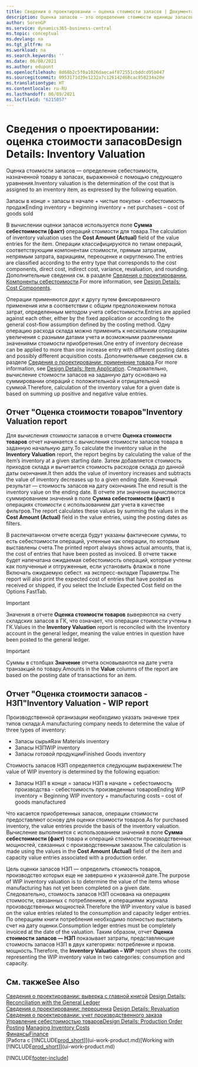 ```yaml
---
title: Сведения о проектировании — оценка стоимости запасов | Документация Майкрософт
description: Оценка запасов — это определение стоимости единицы запасов.
author: SorenGP
ms.service: dynamics365-business-central
ms.topic: conceptual
ms.devlang: na
ms.tgt_pltfrm: na
ms.workload: na
ms.search.keywords: ''
ms.date: 06/08/2021
ms.author: edupont
ms.openlocfilehash: 8d68b2c5f0a1026daeca4f872551cbddcd95b047
ms.sourcegitcommit: 0953171d39e1232a7c126142d68cac858234a20e
ms.translationtype: HT
ms.contentlocale: ru-RU
ms.lasthandoff: 06/09/2021
ms.locfileid: "6215057"
---
```

# <a name="design-details-inventory-valuation"></a><span data-ttu-id="922fa-103">Сведения о проектировании: оценка стоимости запасов</span><span class="sxs-lookup"><span data-stu-id="922fa-103">Design Details: Inventory Valuation</span></span>
<span data-ttu-id="922fa-104">Оценка стоимости запасов — определение себестоимости, назначенной товару в запасах, выраженной с помощью следующего уравнения.</span><span class="sxs-lookup"><span data-stu-id="922fa-104">Inventory valuation is the determination of the cost that is assigned to an inventory item, as expressed by the following equation.</span></span>  

<span data-ttu-id="922fa-105">Запасы в конце = запасы в начале + чистые покупки - себестоимость продаж</span><span class="sxs-lookup"><span data-stu-id="922fa-105">Ending inventory = beginning inventory + net purchases – cost of goods sold</span></span>  

<span data-ttu-id="922fa-106">В вычислении оценки запасов используется поле **Сумма себестоимости (факт)** операций стоимости для товара.</span><span class="sxs-lookup"><span data-stu-id="922fa-106">The calculation of inventory valuation uses the **Cost Amount (Actual)** field of the value entries for the item.</span></span> <span data-ttu-id="922fa-107">Операции классифицируются по типам операций, соответствующим компонентам стоимости, прямым затратам, непрямым затрата, вариациям, переоценке и округлению.</span><span class="sxs-lookup"><span data-stu-id="922fa-107">The entries are classified according to the entry type that corresponds to the cost components, direct cost, indirect cost, variance, revaluation, and rounding.</span></span> <span data-ttu-id="922fa-108">Дополнительные сведения см. в разделе [Сведения о проектировании. Компоненты себестоимости](design-details-cost-components.md).</span><span class="sxs-lookup"><span data-stu-id="922fa-108">For more information, see [Design Details: Cost Components](design-details-cost-components.md).</span></span>  

<span data-ttu-id="922fa-109">Операции применяются друг к другу путем фиксированного применения или в соответствии с общим предположением потока затрат, определенным методом учета себестоимости.</span><span class="sxs-lookup"><span data-stu-id="922fa-109">Entries are applied against each other, either by the fixed application or according to the general cost-flow assumption defined by the costing method.</span></span> <span data-ttu-id="922fa-110">Одну операцию расхода склада можно применить к нескольким операциям увеличения с разными датами учета и возможными различными значениями стоимости приобретения.</span><span class="sxs-lookup"><span data-stu-id="922fa-110">One entry of inventory decrease can be applied to more than one increase entry with different posting dates and possibly different acquisition costs.</span></span> <span data-ttu-id="922fa-111">Дополнительные сведения см. в разделе [Сведения о проектировании: применение товара](design-details-item-application.md).</span><span class="sxs-lookup"><span data-stu-id="922fa-111">For more information, see [Design Details: Item Application](design-details-item-application.md).</span></span> <span data-ttu-id="922fa-112">Следовательно, вычисление стоимости запасов на заданную дату основано на суммировании операций с положительной и отрицательной суммой.</span><span class="sxs-lookup"><span data-stu-id="922fa-112">Therefore, calculation of the inventory value for a given date is based on summing up positive and negative value entries.</span></span>  

## <a name="inventory-valuation-report"></a><span data-ttu-id="922fa-113">Отчет "Оценка стоимости товаров"</span><span class="sxs-lookup"><span data-stu-id="922fa-113">Inventory Valuation report</span></span>  
<span data-ttu-id="922fa-114">Для вычисления стоимости запасов в отчете **Оценка стоимости товаров** отчет начинается с вычисления стоимости запасов товара в заданную начальную дату.</span><span class="sxs-lookup"><span data-stu-id="922fa-114">To calculate the inventory value in the **Inventory Valuation** report, the report begins by calculating the value of the item’s inventory at a given starting date.</span></span> <span data-ttu-id="922fa-115">Затем добавляется стоимость приходов склада и вычитается стоимость расходов склада до данной даты окончания.</span><span class="sxs-lookup"><span data-stu-id="922fa-115">It then adds the value of inventory increases and subtracts the value of inventory decreases up to a given ending date.</span></span> <span data-ttu-id="922fa-116">Конечный результат — стоимость запасов на дату окончания.</span><span class="sxs-lookup"><span data-stu-id="922fa-116">The end result is the inventory value on the ending date.</span></span> <span data-ttu-id="922fa-117">В отчете эти значения вычисляются суммированием значений в поле **Сумма себестоимости (факт)** в операциях стоимости с использованием дат учета в качестве фильтров.</span><span class="sxs-lookup"><span data-stu-id="922fa-117">The report calculates these values by summing the values in the **Cost Amount (Actual)** field in the value entries, using the posting dates as filters.</span></span>  

<span data-ttu-id="922fa-118">В распечатанном отчете всегда будут указаны фактические суммы, то есть себестоимости операций, учтенные как операции, по которым выставлены счета.</span><span class="sxs-lookup"><span data-stu-id="922fa-118">The printed report always shows actual amounts, that is, the cost of entries that have been posted as invoiced.</span></span> <span data-ttu-id="922fa-119">В отчете также будет напечатана ожидаемая себестоимость операций, которые учтены как полученные и отгруженные, если установить флажок в поле Включать ожидаемую себест. на экспресс-вкладке Параметры.</span><span class="sxs-lookup"><span data-stu-id="922fa-119">The report will also print the expected cost of entries that have posted as received or shipped, if you select the Include Expected Cost field on the Options FastTab.</span></span>  

> [!IMPORTANT]  
>  <span data-ttu-id="922fa-120">Значения в отчете **Оценка стоимости товаров** выверяются на счету складских запасов в ГК, что означает, что операции стоимости учтены в ГК.</span><span class="sxs-lookup"><span data-stu-id="922fa-120">Values in the **Inventory Valuation** report is reconciled with the Inventory account in the general ledger, meaning the value entries in question have been posted to the general ledger.</span></span>  

> [!IMPORTANT]  
>  <span data-ttu-id="922fa-121">Суммы в столбцах **Значение** отчета основываются на дате учета транзакций по товару.</span><span class="sxs-lookup"><span data-stu-id="922fa-121">Amounts in the **Value** columns of the report are based on the posting date of transactions for an item.</span></span>  

## <a name="inventory-valuation---wip-report"></a><span data-ttu-id="922fa-122">Отчет "Оценка стоимости запасов - НЗП"</span><span class="sxs-lookup"><span data-stu-id="922fa-122">Inventory Valuation - WIP report</span></span>  
<span data-ttu-id="922fa-123">Производственной организации необходимо указать значение трех типов склада:</span><span class="sxs-lookup"><span data-stu-id="922fa-123">A manufacturing company needs to determine the value of three types of inventory:</span></span>  

* <span data-ttu-id="922fa-124">Запасы сырья</span><span class="sxs-lookup"><span data-stu-id="922fa-124">Raw Materials inventory</span></span>  
* <span data-ttu-id="922fa-125">Запасы НЗП</span><span class="sxs-lookup"><span data-stu-id="922fa-125">WIP inventory</span></span>  
* <span data-ttu-id="922fa-126">Запасы готовой продукции</span><span class="sxs-lookup"><span data-stu-id="922fa-126">Finished Goods inventory</span></span>  

<span data-ttu-id="922fa-127">Стоимость запасов НЗП определяется следующим выражением:</span><span class="sxs-lookup"><span data-stu-id="922fa-127">The value of WIP inventory is determined by the following equation:</span></span>  

* <span data-ttu-id="922fa-128">Запасы НЗП в конце = запасы НЗП в начале + себестоимость производства - себестоимость произведенных товаров</span><span class="sxs-lookup"><span data-stu-id="922fa-128">Ending WIP inventory = Beginning WIP inventory + manufacturing costs – cost of goods manufactured</span></span>  

<span data-ttu-id="922fa-129">Что касается приобретенных запасов, операции стоимости предоставляют основу для оценки стоимости товаров.</span><span class="sxs-lookup"><span data-stu-id="922fa-129">As for purchased inventory, the value entries provide the basis of the inventory valuation.</span></span> <span data-ttu-id="922fa-130">Вычисление выполняется с использованием значений в поле **Сумма себестоимости (факт)** товара и операций стоимости производственных мощностей, связанных с производственным заказом.</span><span class="sxs-lookup"><span data-stu-id="922fa-130">The calculation is made using the values in the **Cost Amount (Actual)** field of the item and capacity value entries associated with a production order.</span></span>  

<span data-ttu-id="922fa-131">Цель оценки запасов НЗП — определить стоимость товаров, производство которых еще не завершено к указанной дате.</span><span class="sxs-lookup"><span data-stu-id="922fa-131">The purpose of WIP inventory valuation is to determine the value of the items whose manufacturing has not yet been completed on a given date.</span></span> <span data-ttu-id="922fa-132">Следовательно, стоимость запасов НЗП основана на операциях стоимости, связанных с потреблением, и операциями журнала производственных мощностей.</span><span class="sxs-lookup"><span data-stu-id="922fa-132">Therefore the WIP inventory value is based on the value entries related to the consumption and capacity ledger entries.</span></span> <span data-ttu-id="922fa-133">По операциям книги потребления необходимо полностью выставить счет на дату оценки.</span><span class="sxs-lookup"><span data-stu-id="922fa-133">Consumption ledger entries must be completely invoiced at the date of the valuation.</span></span> <span data-ttu-id="922fa-134">Таким образом, отчет **Оценка стоимости запасов — НЗП** показывает затраты, представляющие стоимость запасов НЗП в двух категориях: потребление и произв. мощность.</span><span class="sxs-lookup"><span data-stu-id="922fa-134">Therefore, the **Inventory Valuation – WIP** report shows the costs representing the WIP inventory value in two categories: consumption and capacity.</span></span>  

## <a name="see-also"></a><span data-ttu-id="922fa-135">См. также</span><span class="sxs-lookup"><span data-stu-id="922fa-135">See Also</span></span>  
<span data-ttu-id="922fa-136">[Сведения о проектировании: выверка с главной книгой](design-details-reconciliation-with-the-general-ledger.md) </span><span class="sxs-lookup"><span data-stu-id="922fa-136">[Design Details: Reconciliation with the General Ledger](design-details-reconciliation-with-the-general-ledger.md) </span></span>  
<span data-ttu-id="922fa-137">[Сведения о проектировании: переоценка](design-details-revaluation.md) </span><span class="sxs-lookup"><span data-stu-id="922fa-137">[Design Details: Revaluation](design-details-revaluation.md) </span></span>  
<span data-ttu-id="922fa-138">[Сведения о проектировании: учет производственного заказа](design-details-production-order-posting.md)
[Управление себестоимостью товаров](finance-manage-inventory-costs.md)</span><span class="sxs-lookup"><span data-stu-id="922fa-138">[Design Details: Production Order Posting](design-details-production-order-posting.md)
[Managing Inventory Costs](finance-manage-inventory-costs.md)</span></span>  
[<span data-ttu-id="922fa-139">Финансы</span><span class="sxs-lookup"><span data-stu-id="922fa-139">Finance</span></span>](finance.md)  
<span data-ttu-id="922fa-140">[Работа с [!INCLUDE[prod_short](includes/prod_short.md)]](ui-work-product.md)</span><span class="sxs-lookup"><span data-stu-id="922fa-140">[Working with [!INCLUDE[prod_short](includes/prod_short.md)]](ui-work-product.md)</span></span>


[!INCLUDE[footer-include](includes/footer-banner.md)]